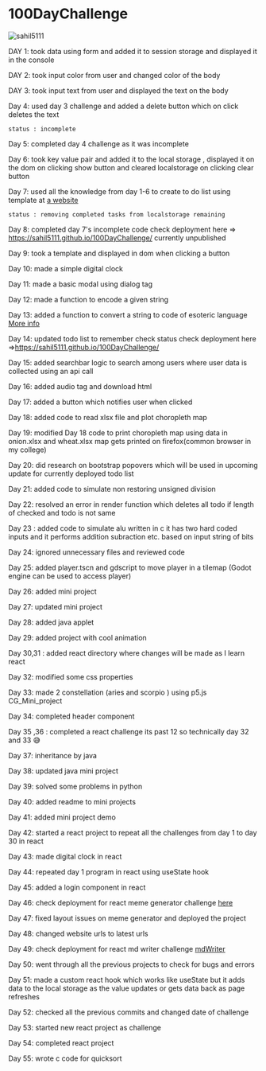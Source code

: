 # 100DayChallenge

<p align="left"> <img src="https://komarev.com/ghpvc/?username=sahil5111&label=Profile%20views&color=0e75b6&style=flat" alt="sahil5111" /> </p>

DAY 1:
    took data using form and added it to session storage and displayed it in the console

DAY 2:
    took input color from user and changed color of the body 

DAY 3:
    took input text from user and displayed the text on the body

Day 4:
    used day 3 challenge and added a delete button which on click deletes the text 

    status : incomplete

Day 5:
    completed day 4 challenge as it was incomplete

Day 6:
    took key value pair and added it to the local storage , displayed it on the dom on clicking show button and cleared localstorage on clicking clear button

Day 7:
    used all the knowledge from day 1-6 to create to do list using template at [a website](https://mdbootstrap.com/docs/standard/extended/to-do-list/)
    
    status : removing completed tasks from localstorage remaining 

Day 8:
    completed day 7's incomplete code
    check deployment here => https://sahil5111.github.io/100DayChallenge/ currently unpublished

Day 9:
    took a template and displayed in dom when clicking a button

Day 10: 
    made a simple digital clock

Day 11: 
    made a basic modal using dialog tag

Day 12:
    made a function to encode a given string <!-- solution to  very challenging quiz-->

Day 13:
    added a function to convert a string to code of esoteric language [More info](https://www.youtube.com/watch?v=hdHjjBS4cs8)

Day 14:
    updated todo list to remember check status check deployment here =>https://sahil5111.github.io/100DayChallenge/

Day 15:
    added searchbar logic to search among users where user data is collected using an api call

Day 16:
    added audio tag and download html

Day 17:
    added a button which notifies user when clicked

Day 18:
    added code to read xlsx file and plot choropleth map

Day 19:
    modified Day 18 code to print choropleth map using data in onion.xlsx and wheat.xlsx map gets printed on firefox(common browser in my college)

Day 20:
    did research on bootstrap popovers which will be used in upcoming update for currently deployed todo list

Day 21:
    added code to simulate non restoring unsigned division

Day 22:
    resolved an error in render function which deletes all todo if length of checked and todo is not same

Day 23 :
    added code to simulate alu written in c it has two hard coded inputs and it performs addition subraction etc. based on input string of bits

Day 24:
    ignored unnecessary files and reviewed code

Day 25:
    added player.tscn and gdscript to move player in a tilemap (Godot engine can be used to access player)

Day 26:
    added mini project

Day 27:
    updated mini project

Day 28:
    added java applet

Day 29:
    added project with cool animation

Day 30,31 :
    added react directory where changes will be made as I learn react

Day 32:
    modified some css properties

Day 33:
    made 2 constellation (aries and scorpio ) using p5.js CG_Mini_project

Day 34:
    completed header component

Day 35 ,36 :
    completed a react challenge its past 12 so technically day 32 and 33 😅

Day 37:
    inheritance by java

Day 38:
    updated java mini project

Day 39:
    solved some problems in python

Day 40:
    added readme to mini projects <!--as friends were facing problem to start project on their local devices -->

Day 41:
    added mini project demo

Day 42:
    started a react project to repeat all the challenges from day 1 to day 30 in react

Day 43:
    made digital clock in react

Day 44:
    repeated day 1 program in react using useState hook

Day 45:
    added a login component in react

Day 46:
    check deployment for react meme generator challenge [here](https://637244b0a5d3273e669bd68a--fabulous-croquembouche-489c39.netlify.app/)

Day 47:
    fixed layout issues on meme generator and deployed the project

Day 48:
    changed website urls to latest urls

Day 49:
    check deployment for react md writer challenge [mdWriter](https://63748cc9c4321717913e4823--warm-cheesecake-318fd4.netlify.app/)

Day 50:
    went through all the previous projects to check for bugs and errors

Day 51:
    made a custom react hook which works like useState but it adds data to the local storage as the value updates or gets data back as page refreshes

Day 52:
    checked all the previous commits and changed date of challenge 

Day 53:
    started new react project as challenge

Day 54:
    completed react project

Day 55:
    wrote c code for quicksort 